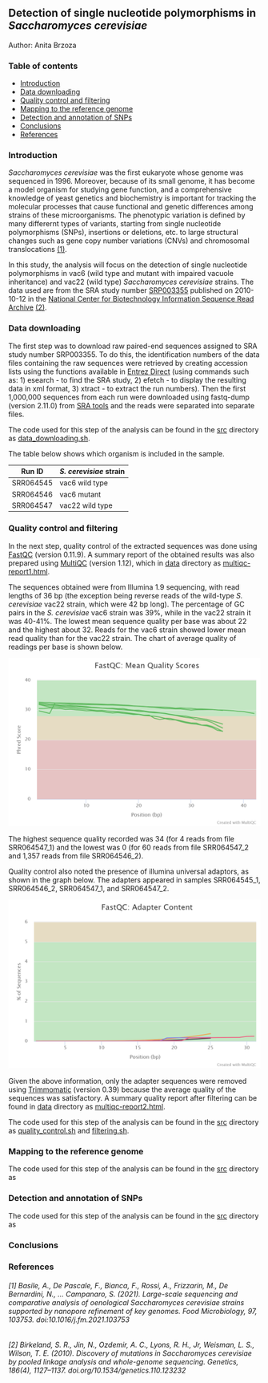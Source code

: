 ## Detection of single nucleotide polymorphisms in _Saccharomyces cerevisiae_
Author: Anita Brzoza

### Table of contents

  - [Introduction](#introduction)
  - [Data downloading](#data-downloading)
  - [Quality control and filtering](#quality-control-and-filtering)
  - [Mapping to the reference genome](#mapping-to-the-reference-genome)
  - [Detection and annotation of SNPs](#detection-and-annotation-of-snps)
  - [Conclusions](#conclusions)
  - [References](#references)


### Introduction

_Saccharomyces cerevisiae_ was the first eukaryote whose genome was sequenced in 1996. Moreover, because of its small genome, it has become a model organism for studying gene function, and a comprehensive knowledge of yeast genetics and biochemistry is important for tracking the molecular processes that cause functional and genetic differences among strains of these microorganisms. The phenotypic variation is defined by many differernt types of variants, starting from single nucleotide polymorphisms (SNPs), insertions or deletions, etc. to large structural changes such as gene copy number variations (CNVs) and chromosomal translocations [(1)](#1-basile-a-de-pascale-f-bianca-f-rossi-a-frizzarin-m-de-bernardini-n--campanaro-s-2021-large-scale-sequencing-and-comparative-analysis-of-oenological-saccharomyces-cerevisiae-strains-supported-by-nanopore-refinement-of-key-genomes-food-microbiology-97-103753-doi101016jfm2021103753). 

In this study, the analysis will focus on the detection of single nucleotide polymorphisms in vac6 (wild type and mutant with impaired vacuole inheritance) and vac22 (wild type) _Saccharomyces cerevisiae_ strains. The data used are from the SRA study number [SRP003355](https://trace.ncbi.nlm.nih.gov/Traces/sra/?study=SRP003355) published on 2010-10-12 in the [National Center for Biotechnology Information Sequence Read Archive](https://www.ncbi.nlm.nih.gov/sra/) [(2)](#2-birkeland-s-r-jin-n-ozdemir-a-c-lyons-r-h-jr-weisman-l-s-wilson-t-e-2010-discovery-of-mutations-in-saccharomyces-cerevisiae-by-pooled-linkage-analysis-and-whole-genome-sequencing-genetics-1864-11271137-doiorg101534genetics110123232).

### Data downloading 

The first step was to download raw paired-end sequences assigned to SRA study number SRP003355. To do this, the identification numbers of the data files containing the raw sequences were retrieved by creating accession lists using the functions available in [Entrez Direct](https://www.ncbi.nlm.nih.gov/books/NBK179288/) (using commands such as: 1) esearch - to find the SRA study, 2) efetch - to display the resulting data in xml format, 3) xtract - to extract the run numbers). Then the first 1,000,000 sequences from each run were  downloaded using fastq-dump (version 2.11.0) from [SRA tools](https://github.com/ncbi/sra-tools/wiki) and the reads were separated into separate files. 

The code used for this step of the analysis can be found in the [src](src/) directory as [data_downloading.sh](src/data_downloading.sh).

The table below shows which organism is included in the sample.

| Run ID | _S. cerevisiae_ strain |
| -- | --|
| SRR064545 | vac6 wild type |
| SRR064546 | vac6 mutant |
| SRR064547 | vac22 wild type |


### Quality control and filtering

In the next step, quality control of the extracted sequences was done using [FastQC](https://www.bioinformatics.babraham.ac.uk/projects/fastqc/) (version 0.11.9). A summary report of the obtained results was also prepared using [MultiQC](https://multiqc.info/) (version 1.12), which in [data](data/) directory as [multiqc-report1.html](data/multiqc_report1.html). 

The sequences obtained were from Illumina 1.9 sequencing, with read lengths of 36 bp (the exception being reverse reads of the wild-type _S. cerevisiae_ vac22 strain, which were 42 bp long). The percentage of GC pairs in the _S. cerevisiae_ vac6 strain was 39%, while in the vac22 strain it was 40-41%. The lowest mean sequence quality per base was about 22 and the highest about 32. Reads for the vac6 strain showed lower mean read quality than for the vac22 strain. The chart of average quality of readings per base is shown below. 

![Chart of average quality of readings per base](data/report_images/fastqc_per_base_sequence_quality_plot.png)

The highest sequence quality recorded was 34 (for 4 reads from file SRR064547_1) and the lowest was 0 (for 60 reads from file SRR064547_2 and 1,357 reads from file SRR064546_2).

Quality control also noted the presence of illumina universal adaptors, as shown in the graph below. The adapters appeared in samples SRR064545_1, SRR064546_2, SRR064547_1, and SRR064547_2.

![Chart of adapter content](data/report_images/fastqc_adapter_content_plot.png)

Given the above information, only the adapter sequences were removed using [Trimmomatic](http://www.usadellab.org/cms/?page=trimmomatic) (version 0.39) because the average quality of the sequences was satisfactory. A summary quality report after filtering can be found in [data](data/) directory as [multiqc-report2.html](data/multiqc_report2.html). 

The code used for this step of the analysis can be found in the [src](src/) directory as [quality_control.sh](src/quality_control.sh) and [filtering.sh](src/filtering.sh).

### Mapping to the reference genome



The code used for this step of the analysis can be found in the [src](src/) directory as

### Detection and annotation of SNPs



The code used for this step of the analysis can be found in the [src](src/) directory as

### Conclusions



### References

###### [1] Basile, A., De Pascale, F., Bianca, F., Rossi, A., Frizzarin, M., De Bernardini, N., … Campanaro, S. (2021). Large-scale sequencing and comparative analysis of oenological Saccharomyces cerevisiae strains supported by nanopore refinement of key genomes. Food Microbiology, 97, 103753. doi:10.1016/j.fm.2021.103753 

###### [2] Birkeland, S. R., Jin, N., Ozdemir, A. C., Lyons, R. H., Jr, Weisman, L. S., Wilson, T. E. (2010). Discovery of mutations in Saccharomyces cerevisiae by pooled linkage analysis and whole-genome sequencing. Genetics, 186(4), 1127–1137. doi.org/10.1534/genetics.110.123232

